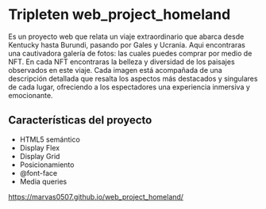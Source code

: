# Tripleten web_project_homeland

Es un proyecto web que relata un viaje extraordinario que abarca desde Kentucky hasta Burundi, pasando por Gales y Ucrania. Aqui encontraras una cautivadora galería de fotos: las cuales puedes comprar por medio de NFT. En cada NFT encontraras la belleza y diversidad de los paisajes observados en este viaje. Cada imagen está acompañada de una descripción detallada que resalta los aspectos más destacados y singulares de cada lugar, ofreciendo a los espectadores una experiencia inmersiva y emocionante.

## Características del proyecto

- HTML5 semántico
- Display Flex
- Display Grid
- Posicionamiento
- @font-face
- Media queries

https://marvas0507.github.io/web_project_homeland/
